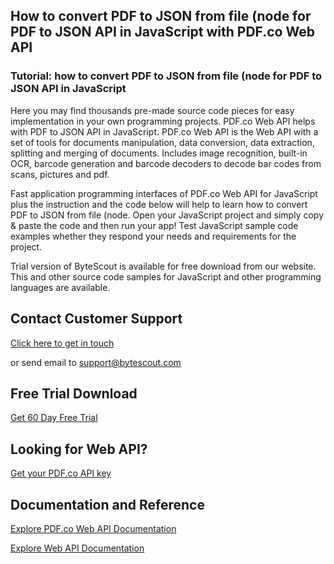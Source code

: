 ## How to convert PDF to JSON from file (node for PDF to JSON API in JavaScript with PDF.co Web API

### Tutorial: how to convert PDF to JSON from file (node for PDF to JSON API in JavaScript

Here you may find thousands pre-made source code pieces for easy implementation in your own programming projects. PDF.co Web API helps with PDF to JSON API in JavaScript. PDF.co Web API is the Web API with a set of tools for documents manipulation, data conversion, data extraction, splitting and merging of documents. Includes image recognition, built-in OCR, barcode generation and barcode decoders to decode bar codes from scans, pictures and pdf.

Fast application programming interfaces of PDF.co Web API for JavaScript plus the instruction and the code below will help to learn how to convert PDF to JSON from file (node. Open your JavaScript project and simply copy & paste the code and then run your app! Test JavaScript sample code examples whether they respond your needs and requirements for the project.

Trial version of ByteScout is available for free download from our website. This and other source code samples for JavaScript and other programming languages are available.

## Contact Customer Support

[Click here to get in touch](https://bytescout.zendesk.com/hc/en-us/requests/new?subject=PDF.co%20Web%20API%20Question)

or send email to [support@bytescout.com](mailto:support@bytescout.com?subject=PDF.co%20Web%20API%20Question) 

## Free Trial Download

[Get 60 Day Free Trial](https://bytescout.com/download/web-installer?utm_source=github-readme)

## Looking for Web API? 

[Get your PDF.co API key](https://pdf.co/documentation/api?utm_source=github-readme)

## Documentation and Reference

[Explore PDF.co Web API Documentation](https://bytescout.com/documentation/index.html?utm_source=github-readme)

[Explore Web API Documentation](https://pdf.co/documentation/api?utm_source=github-readme)